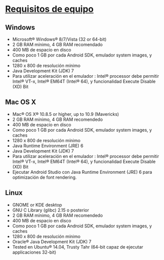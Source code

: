 # [Requisitos de equipo](http://developer.android.com/sdk/index.html#Requirements)

## Windows

* Microsoft® Windows® 8/7/Vista (32 or 64-bit)
* 2 GB RAM mínimo, 4 GB RAM recomendado
* 400 MB de espacio en disco
* Como poco 1 GB por cada Android SDK, emulador system images, y caches
* 1280 x 800 de resolución mínimo
* Java Development Kit (JDK) 7
* Para utilizar aceleración en el  emulador : Intel® processor debe permitir Intel® VT-x, Intel® EM64T (Intel® 64), y funcionalidad Execute Disable (XD) Bit

## Mac OS X

* Mac® OS X® 10.8.5 or higher, up to 10.9 (Mavericks)
* 2 GB RAM mínimo, 4 GB RAM recomendedo
* 400 MB de espacio en disco
* Como poco 1 GB por cada Android SDK, emulador system images, y caches
* 1280 x 800 de resolución mínimo
* Java Runtime Environment (JRE) 6
* Java Development Kit (JDK) 7
* Para utilizar aceleración en el  emulador : Intel® processor debe permitir Intel® VT-x, Intel® EM64T (Intel® 64), y funcionalidad Execute Disable (XD) Bit
* Ejecutar Android Studio con Java Runtime Environment (JRE) 6 para optimización de font rendering. 

## Linux

* GNOME or KDE desktop
* GNU C Library (glibc) 2.15 o posterior
* 2 GB RAM mínimo, 4 GB RAM recomendedo
* 400 MB de espacio en disco
* Como poco 1 GB por cada Android SDK, emulador system images, y caches
* 1280 x 800 de resolución mínimo
* Oracle® Java Development Kit (JDK) 7
* Tested en Ubuntu® 14.04, Trusty Tahr (64-bit capaz de ejecutar applicaciones 32-bit)
